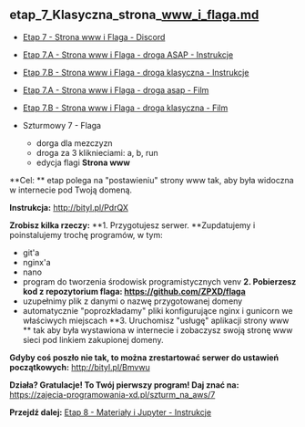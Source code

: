 ## etap_7_Klasyczna_strona_www_i_flaga.md

- [Etap 7 - Strona www i Flaga - Discord](https://discord.gg/NjKvJeYZtB)
- [Etap 7.A - Strona www i Flaga - droga ASAP - Instrukcje]( http://bityl.pl/o7IM4)
- [Etap 7.B - Strona www i Flaga - droga klasyczna - Instrukcje]( http://bityl.pl/BcfxJ)
- [Etap 7.A - Strona www i Flaga - droga asap - Film]( )
- [Etap 7.B - Strona www i Flaga - droga klasyczna - Film]()

- Szturmowy 7 - Flaga
	
	- dorga dla mezczyzn 
	- droga za 3 kliknieciami: a, b, run
	- edycja flagi
**Strona www**

**Cel: ** etap polega na "postawieniu" strony www tak, aby była widoczna w internecie pod Twoją domeną.  

**Instrukcja:**
http://bityl.pl/PdrQX 

**Zrobisz kilka rzeczy:**
**1. Przygotujesz serwer. **Zupdatujemy i poinstalujemy trochę programów, w tym:
- git'a
- nginx'a
- nano
- program do tworzenia środowisk programistycznych venv
**2. Pobierzesz kod z repozytorium flaga: https://github.com/ZPXD/flaga**
- uzupełnimy plik z danymi o nazwę przygotowanej domeny
- automatycznie "poprozkładamy" pliki konfigurujące nginx i gunicorn we właściwych miejscach
**3. Uruchomisz "usługę" aplikacji strony www ** tak aby była wystawiona w internecie i zobaczysz swoją stronę www sieci pod linkiem zakupionej domeny. 

**Gdyby coś poszło nie tak, to można zrestartować serwer do ustawień początkowych:**
http://bityl.pl/Bmvwu

**Działa? Gratulacje! To Twój pierwszy program! Daj znać na:**
 https://zajecia-programowania-xd.pl/szturm_na_aws/7
 
 

**Przejdź dalej:** [Etap 8 - Materiały i Jupyter - Instrukcje](http://bityl.pl/7efYd)
